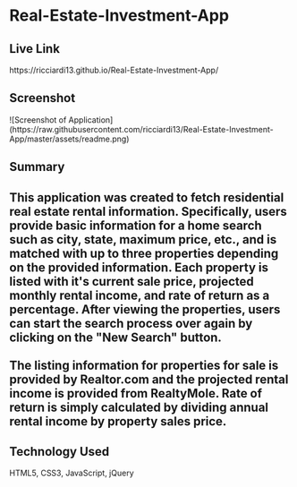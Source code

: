 <h1>Real-Estate-Investment-App</h1>
<h2>Live Link</h2>
https://ricciardi13.github.io/Real-Estate-Investment-App/
<h2>Screenshot</h2>
![Screenshot of Application](https://raw.githubusercontent.com/ricciardi13/Real-Estate-Investment-App/master/assets/readme.png)
<h2>Summary<h2>
This application was created to fetch residential real estate rental information. Specifically, users provide basic information for a home search such as city, state, maximum price, etc., and is matched with up to three properties depending on the provided information. Each property is listed with it's current sale price, projected monthly rental income, and rate of return as a percentage. After viewing the properties, users can start the search process over again by clicking on the "New Search" button. <br><br>
The listing information for properties for sale is provided by Realtor.com and the projected rental income is provided from RealtyMole. Rate of return is simply calculated by dividing annual rental income by property sales price.
<h2>Technology Used</h2>
HTML5, CSS3, JavaScript, jQuery

